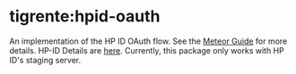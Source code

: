 # tigrente:hpid-oauth

An implementation of the HP ID OAuth flow. See the [Meteor Guide](https://guide.meteor.com/accounts.html) for more details.
HP-ID Details are [here](http://developer.hp.com). Currently, this package only works with HP ID's staging server.

